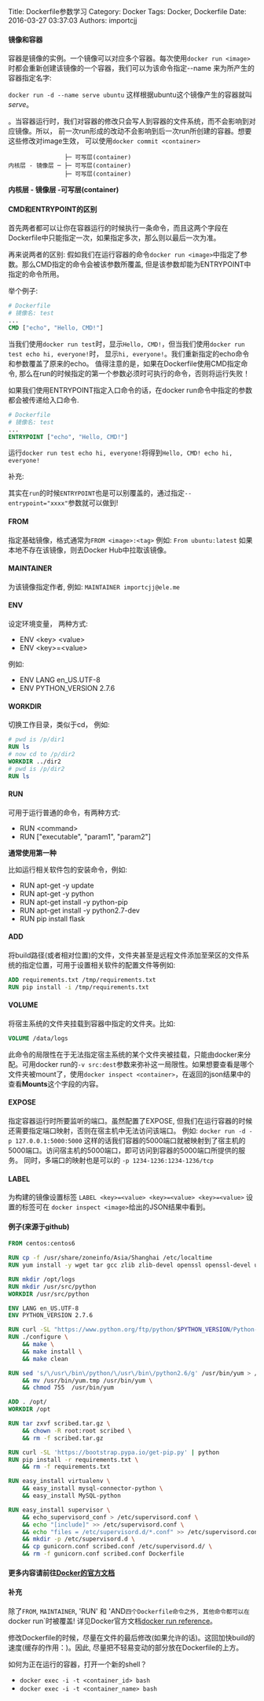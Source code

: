 Title: Dockerfile参数学习
Category: Docker
Tags: Docker, Dockerfile
Date: 2016-03-27 03:37:03
Authors: importcjj

#### 镜像和容器

容器是镜像的实例。一个镜像可以对应多个容器。每次使用`docker run <image>`时都会重新创建该镜像的一个容器，我们可以为该命令指定--name <name>来为所产生的容器指定名字:

`docker run -d --name serve ubuntu` 这样根据ubuntu这个镜像产生的容器就叫*serve*。

。当容器运行时，我们对容器的修改只会写人到容器的文件系统，而不会影响到对应镜像。所以， 前一次run形成的改动不会影响到后一次run所创建的容器。想要这些修改对image生效， 可以使用`docker commit <container>`

```
                ├─ 可写层(container)
内核层 - 镜像层 ─ ├─ 可写层(container)
                ├─ 可写层(container)
```
**内核层 - 镜像层 -可写层(container)**
 
#### CMD和ENTRYPOINT的区别

首先两者都可以让你在容器运行的时候执行一条命令，而且这两个字段在Dockerfile中只能指定一次，如果指定多次，那么则以最后一次为准。

再来说两者的区别: 假如我们在运行容器的命令`docker run <image>`中指定了参数。那么CMD指定的命令会被该参数所覆盖, 但是该参数却能为ENTRYPOINT中指定的命令所用。

举个例子:

```Dockerfile
# Dockerfile
# 镜像名: test
...
CMD ["echo", "Hello, CMD!"]
```
当我们使用`docker run test`时，显示`Hello, CMD!`，但当我们使用`docker run test echo hi, everyone!`时， 显示`hi, everyone!`。我们重新指定的echo命令和参数覆盖了原来的echo。 值得注意的是，如果在Dockerfile使用CMD指定命令, 那么在run的时候指定的第一个参数必须时可执行的命令，否则将运行失败！

如果我们使用ENTRYPOINT指定入口命令的话，在docker run命令中指定的参数都会被传递给入口命令.
```Dockerfile
# Dockerfile
# 镜像名: test
...
ENTRYPOINT ["echo", "Hello, CMD!"]
```
运行`docker run test echo hi, everyone!`将得到`Hello, CMD! echo hi, everyone!`

补充:

其实在`run`的时候`ENTRYPOINT`也是可以别覆盖的，通过指定`--entrypoint="xxxx"`参数就可以做到!

#### FROM

指定基础镜像，格式通常为`FROM <image>:<tag>` 例如:
`From ubuntu:latest`
如果本地不存在该镜像，则去Docker Hub中拉取该镜像。

#### MAINTAINER

为该镜像指定作者, 例如:
`MAINTAINER importcjj@ele.me`

#### ENV

设定环境变量， 两种方式:
* ENV \<key> \<value>
* ENV \<key>=\<value>

例如:
* ENV LANG en_US.UTF-8
* ENV PYTHON_VERSION 2.7.6

#### WORKDIR

切换工作目录，类似于cd， 例如:
```Dockerfile
# pwd is /p/dir1
RUN ls
# now cd to /p/dir2
WORKDIR ../dir2
# pwd is /p/dir2
RUN ls
```

#### RUN

可用于运行普通的命令，有两种方式:
* RUN \<command>
* RUN ["executable", "param1", "param2"]

**通常使用第一种**

比如运行相关软件包的安装命令，例如:
* RUN apt-get -y update
* RUN apt-get -y python
* RUN apt-get install -y python-pip
* RUN apt-get install -y python2.7-dev
* RUN pip install flask

#### ADD

将build路径(或者相对位置)的文件，文件夹甚至是远程文件添加至荣区的文件系统的指定位置，可用于设置相关软件的配置文件等例如:
```Dockerfile
ADD requirements.txt /tmp/requirements.txt
RUN pip install -i /tmp/requirements.txt
```

#### VOLUME

将宿主系统的文件夹挂载到容器中指定的文件夹。比如:

```Dockerfile
VOLUME /data/logs
```
此命令的局限性在于无法指定宿主系统的某个文件夹被挂载，只能由docker来分配。可用docker run的`-v src:dest`参数来弥补这一局限性。如果想要查看是哪个文件夹被mount了，使用`docker inspect <container>`，在返回的json结果中的查看**Mounts**这个字段的内容。

#### EXPOSE

指定容器运行时所要监听的端口。虽然配置了EXPOSE, 但我们在运行容器的时候还需要指定端口映射，否则在宿主机中无法访问该端口。 例如:
`docker run -d -p 127.0.0.1:5000:5000`
这样的话我们容器的5000端口就被映射到了宿主机的5000端口。访问宿主机的5000端口，即可访问到容器的5000端口所提供的服务。
同时，多端口的映射也是可以的 `-p 1234-1236:1234-1236/tcp`

#### LABEL

为构建的镜像设置标签
`LABEL <key>=<value> <key>=<value> <key>=<value>`
设置的标签可在 `docker inspect <image>`给出的JSON结果中看到。

#### 例子(来源于github)
```Dockerfile
FROM centos:centos6

RUN cp -f /usr/share/zoneinfo/Asia/Shanghai /etc/localtime
RUN yum install -y wget tar gcc zlib zlib-devel openssl openssl-devel unzip mysql-devel python-devel

RUN mkdir /opt/logs
RUN mkdir /usr/src/python
WORKDIR /usr/src/python

ENV LANG en_US.UTF-8
ENV PYTHON_VERSION 2.7.6

RUN curl -SL "https://www.python.org/ftp/python/$PYTHON_VERSION/Python-$PYTHON_VERSION.tgz" | tar xvzf - --strip-components=1
RUN ./configure \
    && make \
    && make install \
    && make clean

RUN sed 's/\/usr\/bin\/python/\/usr\/bin\/python2.6/g' /usr/bin/yum > /usr/bin/yum.tmp \
    && mv /usr/bin/yum.tmp /usr/bin/yum \
    && chmod 755  /usr/bin/yum

ADD . /opt/
WORKDIR /opt

RUN tar zxvf scribed.tar.gz \
    && chown -R root:root scribed \
    && rm -f scribed.tar.gz

RUN curl -SL 'https://bootstrap.pypa.io/get-pip.py' | python
RUN pip install -r requirements.txt \
    && rm -f requirements.txt

RUN easy_install virtualenv \
    && easy_install mysql-connector-python \
    && easy_install MySQL-python

RUN easy_install supervisor \
    && echo_supervisord_conf > /etc/supervisord.conf \
    && echo "[include]" >> /etc/supervisord.conf \
    && echo "files = /etc/supervisord.d/*.conf" >> /etc/supervisord.conf \
    && mkdir -p /etc/supervisord.d \
    && cp gunicorn.conf scribed.conf /etc/supervisord.d/ \
    && rm -f gunicorn.conf scribed.conf Dockerfile
```

#### 更多内容请前往[Docker的官方文档][1]


#### 补充

除了`FROM`, `MAINTAINER`, 'RUN' 和 'AND`四个Dockerfile命令之外, 其他命令都可以在`docker run`时被覆盖! 详见Docker官方文档[docker run reference][2]。

修改Dockerfile的时候，尽量在文件的最后修改(如果允许的话)。这回加快build的速度(缓存的作用：)。因此, 尽量把不轻易变动的部分放在Dockerfile的上方。

如何为正在运行的容器，打开一个新的shell？
* `docker exec -i -t <container_id> bash`
* `docker exec -i -t <container_name> bash`


[1]: https://docs.docker.com/engine/reference/builder/
[2]: https://docs.docker.com/engine/reference/run/